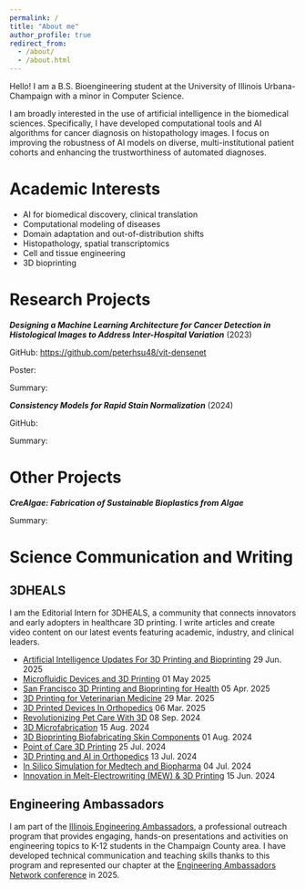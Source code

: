 ```yaml
---
permalink: /
title: "About me"
author_profile: true
redirect_from: 
  - /about/
  - /about.html
---
```


Hello! I am a B.S. Bioengineering student at the University of Illinois Urbana-Champaign with a minor in Computer Science.

I am broadly interested in the use of artificial intelligence in the biomedical sciences. Specifically, I have developed computational tools and AI algorithms for cancer diagnosis on histopathology images. I focus on improving the robustness of AI models on diverse, multi-institutional patient cohorts and enhancing the trustworthiness of automated diagnoses.

Academic Interests
======
- AI for biomedical discovery, clinical translation
- Computational modeling of diseases
- Domain adaptation and out-of-distribution shifts
- Histopathology, spatial transcriptomics
- Cell and tissue engineering
- 3D bioprinting

Research Projects
======

***Designing a Machine Learning Architecture for Cancer Detection in Histological Images to Address Inter-Hospital Variation*** (2023)

GitHub: https://github.com/peterhsu48/vit-densenet

Poster:

Summary:

***Consistency Models for Rapid Stain Normalization*** (2024)

GitHub:

Summary:


Other Projects
======

***CreAlgae: Fabrication of Sustainable Bioplastics from Algae***

Summary:

Science Communication and Writing
======

3DHEALS
------

I am the Editorial Intern for 3DHEALS, a community that connects innovators and early adopters in healthcare 3D printing. I write articles and create video content on our latest events featuring academic, industry, and clinical leaders.

- [Artificial Intelligence Updates For 3D Printing and Bioprinting](https://3dheals.com/event-recap-artificial-intelligence-updates-for-3d-printing-and-bioprinting/) 29 Jun. 2025 
- [Microfluidic Devices and 3D Printing](https://3dheals.com/event-recap-microfluidic-devices-and-3d-printing/) 01 May 2025 
- [San Francisco 3D Printing and Bioprinting for Health](https://3dheals.com/event-recap-san-francisco-3d-printing-and-bioprinting-for-health/) 05 Apr. 2025
- [3D Printing for Veterinarian Medicine](https://3dheals.com/event-recap-3d-printing-for-veterinarian-medicine/) 29 Mar. 2025
- [3D Printed Devices In Orthopedics](https://3dheals.com/event-recap-3d-printed-devices-in-orthopedics/) 06 Mar. 2025
- [Revolutionizing Pet Care With 3D](https://3dheals.com/event-recap-revolutionizing-pet-care-with-3d/) 08 Sep. 2024
- [3D Microfabrication](https://3dheals.com/event-recap-3d-microfabrication/) 15 Aug. 2024
- [3D Bioprinting Biofabricating Skin Components](https://3dheals.com/event-recap-3d-bioprinting-biofabricating-skin-components/) 01 Aug. 2024
- [Point of Care 3D Printing](https://3dheals.com/event-recap-point-of-care-3d-printing/) 25 Jul. 2024
- [3D Printing and AI in Orthopedics](https://3dheals.com/event-recap-3d-printing-and-ai-in-orthopedics/) 13 Jul. 2024
- [In Silico Simulation for Medtech and Biopharma](https://3dheals.com/event-recap-in-silico-simulation-for-medtech-and-biopharma/) 04 Jul. 2024
- [Innovation in Melt-Electrowriting (MEW) & 3D Printing](https://3dheals.com/event-recap-innovation-in-melt-electrowriting-mew-3d-printing/) 15 Jun. 2024

Engineering Ambassadors
------

I am part of the [Illinois Engineering Ambassadors](https://ambassadors.grainger.illinois.edu/), a professional outreach program that provides engaging, hands-on presentations and activities on engineering topics to K-12 students in the Champaign County area. I have developed technical communication and teaching skills thanks to this program and represented our chapter at the [Engineering Ambassadors Network conference](https://www.engineeringambassadorsnetwork.org/) in 2025.
